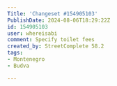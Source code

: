```yaml
---
Title: 'Changeset #154905103'
PublishDate: 2024-08-06T18:29:22Z
id: 154905103
user: whereisabi
comment: Specify toilet fees
created_by: StreetComplete 58.2
tags:
- Montenegro
- Budva

---
```

